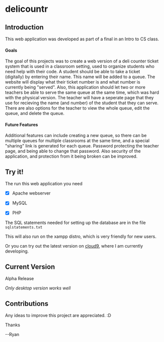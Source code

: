 # delicountr

## Introduction
This web application was developed as part of a final in an Intro to CS class.

#### Goals
The goal of this projects was to create a web version of a deli counter ticket system that is used in a classroom setting, used to 
organize students who need help with their code. A student should be able to take a ticket (digitally) by entering their name. 
This name will be added to a queue. The website will display what their ticket number is and what number is currently being "served".
Also, this application should let two or more teachers be able to serve the same queue at the same time, which was hard with the physical version. 
The teacher will have a seperate page that they use for recieving the name (and number) of the student that they can serve. 
There are also options for the teacher to view the whole queue, edit the queue, and delete the queue.


#### Future Features
Additional features can include creating a new queue, so there can be multiple queues for multiple classrooms at the same time, and a special "sharing" link is generated for each queue. 
Password protecting the teacher page, and being able to change that password. Also security of the application, and protection from it being broken can be improved. 

## Try it!
The run this web application you need
- [x] Apache webserver
- [x] MySQL 
- [x] PHP 


The SQL statements needed for setting up the database are in the file `sqlstatements.txt`

This will also run on the xampp distro, which is very friendly for new users. 
  
Or you can try out the latest version on [cloud9](https://delicountr-ryanmarten.c9users.io/), where I am currently developing. 

## Current Version
Alpha Release

*Only desktop version works well*

## Contributions
Any ideas to improve this project are appreciated. :D 

Thanks 

--Ryan 
